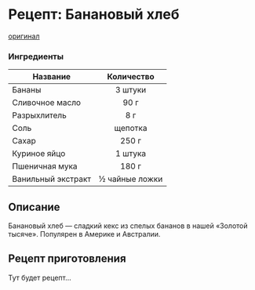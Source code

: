 # Рецепт: Банановый хлеб
[оригинал](https://eda.ru/recepty/vypechka-deserty/bananovyy-hleb-104302)

### Ингредиенты
| Название        	| Количество    |
| -------------   	|:-------------:|
|Бананы						|3 штуки|
|Сливочное масло			|90 г|
|Разрыхлитель				|8 г|
|Соль						|щепотка|
|Сахар						|250 г|
|Куриное яйцо				|1 штука|
|Пшеничная мука				|180 г|
|Ванильный экстракт			|½ чайные ложки|

## Описание
Банановый хлеб — сладкий кекс из спелых бананов в нашей «Золотой тысяче». Популярен в Америке и Австралии.

## Рецепт приготовления
Тут будет рецепт...